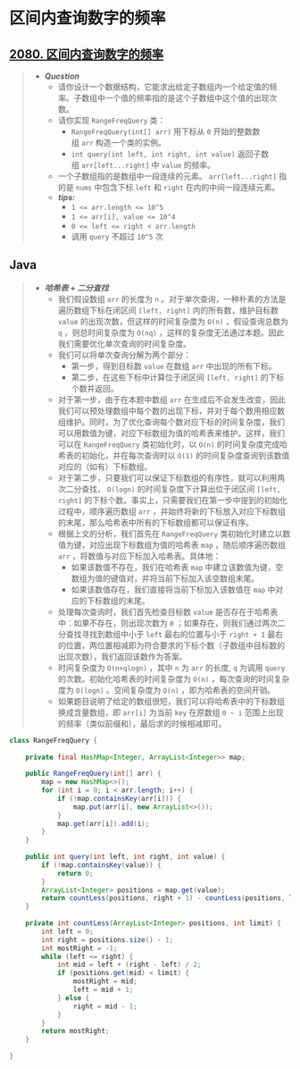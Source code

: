# 区间内查询数字的频率

## [2080. 区间内查询数字的频率](https://leetcode.cn/problems/range-frequency-queries/)

> - ***Question***
>   - 请你设计一个数据结构，它能求出给定子数组内一个给定值的频率。子数组中一个值的频率指的是这个子数组中这个值的出现次数。
>   - 请你实现 `RangeFreqQuery` 类：
>     - `RangeFreqQuery(int[] arr)` 用下标从 `0` 开始的整数数组 `arr` 构造一个类的实例。
>     - `int query(int left, int right, int value)` 返回子数组 `arr[left...right]` 中 `value` 的频率。
>   - 一个子数组指的是数组中一段连续的元素。 `arr[left...right]` 指的是 `nums` 中包含下标 `left` 和 `right` 在内的中间一段连续元素。
>   - ***tips:***
>     - `1 <= arr.length <= 10^5`
>     - `1 <= arr[i], value <= 10^4`
>     - `0 <= left <= right < arr.length`
>     - 调用 `query` 不超过 `10^5` 次

## Java

> - ***哈希表 + 二分查找***
>   - 我们假设数组 `arr` 的长度为 `n` 。对于单次查询，一种朴素的方法是遍历数组下标在闭区间 `[left, right]` 内的所有数，维护目标数 `value` 的出现次数，但这样的时间复杂度为 `O(n)` ，假设查询总数为 `q` ，则总时间复杂度为 `O(nq)` ，这样的复杂度无法通过本题。因此我们需要优化单次查询的时间复杂度。
>   - 我们可以将单次查询分解为两个部分：
>     - 第一步，得到目标数 `value` 在数组 `arr` 中出现的所有下标。
>     - 第二步，在这些下标中计算位于闭区间 `[left, right]` 的下标个数并返回。
>   - 对于第一步，由于在本题中数组 `arr` 在生成后不会发生改变，因此我们可以预处理数组中每个数的出现下标，并对于每个数用相应数组维护。同时，为了优化查询每个数对应下标的时间复杂度，我们可以用数值为键，对应下标数组为值的哈希表来维护。这样，我们可以在 `RangeFreqQuery` 类初始化时，以 `O(n)` 的时间复杂度完成哈希表的初始化，并在每次查询时以 `O(1)` 的时间复杂度查询到该数值对应的（如有）下标数组。
>   - 对于第二步，只要我们可以保证下标数组的有序性，就可以利用两次二分查找， `O(logn)` 的时间复杂度下计算出位于闭区间 `[left, right]` 的下标个数。事实上，只需要我们在第一步中提到的初始化过程中，顺序遍历数组 `arr` ，并始终将新的下标放入对应下标数组的末尾，那么哈希表中所有的下标数组都可以保证有序。
>   - 根据上文的分析，我们首先在 `RangeFreqQuery` 类初始化时建立以数值为键，对应出现下标数组为值的哈希表 `map` ，随后顺序遍历数组 `arr` ，将数值与对应下标加入哈希表。具体地：
>     - 如果该数值不存在，我们在哈希表 `map` 中建立该数值为键，空数组为值的键值对，并将当前下标加入该空数组末尾。
>     - 如果该数值存在，我们直接将当前下标加入该数值在 `map` 中对应的下标数组的末尾。
>   - 处理每次查询时，我们首先检查目标数 `value` 是否存在于哈希表中：如果不存在，则出现次数为 `0` ；如果存在，则我们通过两次二分查找寻找到数组中小于 `left` 最右的位置与小于 `right + 1` 最右的位置，两位置相减即为符合要求的下标个数（子数组中目标数的出现次数），我们返回该数作为答案。
>   - 时间复杂度为 `O(n+qlogn)` ，其中 `n` 为 `arr` 的长度, `q` 为调用 `query` 的次数。初始化哈希表的时间复杂度为 `O(n)` ，每次查询的时间复杂度为 `O(logn)` 。空间复杂度为 `O(n)` ，即为哈希表的空间开销。
>   - 如果题目说明了给定的数组很短，我们可以将哈希表中的下标数组换成含量数组，即 `arr[i]` 为当前 `key` 在原数组 `0 ~ i` 范围上出现的频率（类似前缀和），最后求的时候相减即可。

```java
class RangeFreqQuery {
    
    private final HashMap<Integer, ArrayList<Integer>> map;
    
    public RangeFreqQuery(int[] arr) {
        map = new HashMap<>();
        for (int i = 0; i < arr.length; i++) {
            if (!map.containsKey(arr[i])) {
                map.put(arr[i], new ArrayList<>());
            }
            map.get(arr[i]).add(i);
        }
    }
    
    public int query(int left, int right, int value) {
        if (!map.containsKey(value)) {
            return 0;
        }
        ArrayList<Integer> positions = map.get(value);
        return countLess(positions, right + 1) - countLess(positions, left);
    }
    
    private int countLess(ArrayList<Integer> positions, int limit) {
        int left = 0;
        int right = positions.size() - 1;
        int mostRight = -1;
        while (left <= right) {
            int mid = left + (right - left) / 2;
            if (positions.get(mid) < limit) {
                mostRight = mid;
                left = mid + 1;
            } else {
                right = mid - 1;
            }
        }
        return mostRight;
    }
    
}
```
